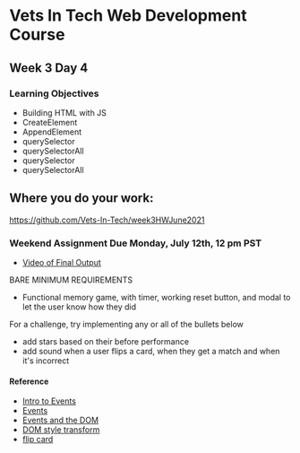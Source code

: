 # Vets In Tech Web Development Course

## Week 3 Day 4


### Learning Objectives
- Building HTML with JS
- CreateElement
- AppendElement
- querySelector
- querySelectorAll
- querySelector
- querySelectorAll

## Where you do your work:
https://github.com/Vets-In-Tech/week3HWJune2021

### Weekend Assignment Due Monday, July 12th, 12 pm PST
- [Video of Final Output](https://drive.google.com/file/d/1MprsKsvwg6moGq72mV2AwmsKMzcf4OBK/view?usp=sharing)

BARE MINIMUM REQUIREMENTS 
- Functional memory game, with timer, working reset button, and modal to let the user know how they did

For a challenge, try implementing any or all of the bullets below
- add stars based on their before performance
- add sound when a user flips a card, when they get a match and when it's incorrect

#### Reference
- [Intro to Events](https://developer.mozilla.org/en-US/docs/Learn/JavaScript/Building_blocks/Events)
- [Events](https://developer.mozilla.org/en-US/docs/Web/Events)
- [Events and the DOM](https://developer.mozilla.org/en-US/docs/Web/API/Document_Object_Model/Events)
- [DOM style transform](https://www.w3schools.com/jsref/prop_style_transform.asp)
- [flip card](https://jsfiddle.net/kds0dy8f/)

